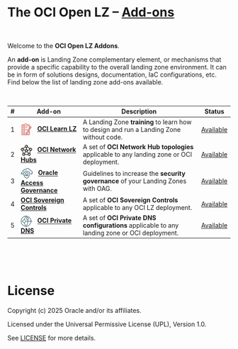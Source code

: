 # **The OCI Open LZ &ndash; [Add-ons](#)**

&nbsp; 

Welcome to the **OCI Open LZ Addons**.  

An **add-on** is Landing Zone complementary element, or mechanisms that provide a specific capability to the overall landing zone environment. It can be in form of solutions designs, documentation, IaC configurations, etc.  Find below the list of landing zone add-ons available.

&nbsp; 

| # |  Add-on   | Description | Status |
|:--:|--|-|---|
| 1 | <img src="oci-learn-lz/diagrams/oci_learn_lz_icon.svg" height="26" align="center"> &nbsp;   **[OCI Learn LZ](/addons/oci-learn-lz/readme.md)**| A Landing Zone **training** to learn how to design and run a Landing Zone without code. | [Available](/addons/oci-learn-lz/readme.md) |
| 2 | <img src="oci-hub-models/images/oci_hub_models_icon.svg" height="25" align="center"> &nbsp; **[OCI Network Hubs](/addons/oci-hub-models/readme.md)** | A set of **OCI Network Hub topologies** applicable to any landing zone or OCI deployment. | [Available](/addons/oci-hub-models/readme.md) | 
| 3 | <img src="oci-oag/images/oci_oag_icon.svg" height="25" align="center"> &nbsp; **[Oracle Access Governance](/addons/oci-oag/README.md)** | Guidelines to increase the **security governance** of your Landing Zones with OAG. | [Available](/addons/oci-oag/README.md) | 
| 4 | **[OCI Sovereign Controls](./oci-sovereign-controls/)**                                                                                                      | A set of **OCI Sovereign Controls** applicable to any OCI LZ deployment.                                   | [Available](./oci-sovereign-controls/)            |
| 5 | <img src="oci-private-dns/images/oci-private-dns_icon.png" height="25" align="center"> &nbsp; **[OCI Private DNS](/addons/oci-private-dns/README.md)** | A set of **OCI Private DNS configurations** applicable to any landing zone or OCI deployment. | [Available](/addons/oci-private-dns/README.md) |

&nbsp; 

&nbsp; 

# License

Copyright (c) 2025 Oracle and/or its affiliates.

Licensed under the Universal Permissive License (UPL), Version 1.0.

See [LICENSE](/LICENSE.txt) for more details.
